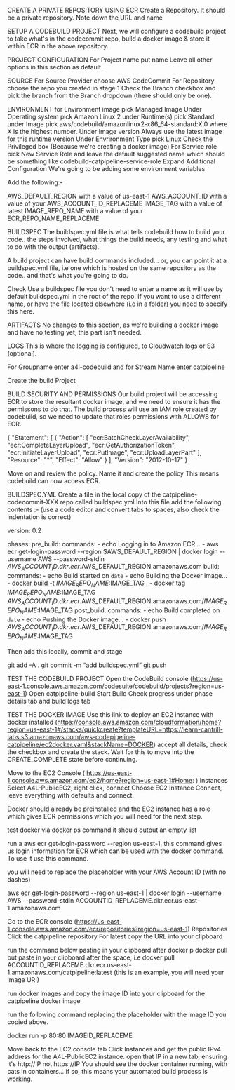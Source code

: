 CREATE A PRIVATE REPOSITORY USING ECR
Create a Repository.
It should be a private repository.
Note down the URL and name

SETUP A CODEBUILD PROJECT
Next, we will configure a codebuild project to take what's in the codecommit repo,
build a docker image & store it within ECR in the above repository.

PROJECT CONFIGURATION
For Project name put name
Leave all other options in this section as default.

SOURCE
For Source Provider choose AWS CodeCommit
For Repository choose the repo you created in stage 1
Check the Branch checkbox and pick the branch from the Branch dropdown (there should only be one).

ENVIRONMENT
for Environment image pick Managed Image
Under Operating system pick Amazon Linux 2
under Runtime(s) pick Standard under Image pick aws/codebuild/amazonlinux2-x86_64-standard:X.0 where X is the highest number.
Under Image version Always use the latest image for this runtime version
Under Envrironment Type pick Linux
Check the Privileged box (Because we're creating a docker image)
For Service role pick New Service Role and leave the default suggested name which should be something like codebuild-catpipeline-service-role
Expand Additional Configuration
We're going to be adding some environment variables

Add the following:-

AWS_DEFAULT_REGION with a value of us-east-1
AWS_ACCOUNT_ID with a value of your AWS_ACCOUNT_ID_REPLACEME
IMAGE_TAG with a value of latest
IMAGE_REPO_NAME with a value of your ECR_REPO_NAME_REPLACEME

BUILDSPEC
The buildspec.yml file is what tells codebuild how to build your code.. the steps involved, what things the build needs,
 any testing and what to do with the output (artifacts).

A build project can have build commands included... or, you can point it at a buildspec.yml file, i.e one which is hosted 
on the same repository as the code.. and that's what you're going to do.

Check Use a buildspec file
you don't need to enter a name as it will use by default buildspec.yml in the root of the repo. If you want to use a 
different name, or have the file located elsewhere (i.e in a folder) you need to specify this here.

ARTIFACTS
No changes to this section, as we're building a docker image and have no testing yet, this part isn't needed.

LOGS
This is where the logging is configured, to Cloudwatch logs or S3 (optional).

For Groupname enter a4l-codebuild
and for Stream Name enter catpipeline

Create the build Project

BUILD SECURITY AND PERMISSIONS
Our build project will be accessing ECR to store the resultant docker image, and we need to ensure it has the permissons to do that. The build process will 
use an IAM role created by codebuild, so we need to update that roles permissions with ALLOWS for ECR.

{
  "Statement": [
    {
      "Action": [
        "ecr:BatchCheckLayerAvailability",
        "ecr:CompleteLayerUpload",
        "ecr:GetAuthorizationToken",
        "ecr:InitiateLayerUpload",
        "ecr:PutImage",
        "ecr:UploadLayerPart"
      ],
      "Resource": "*",
      "Effect": "Allow"
    }
  ],
  "Version": "2012-10-17"
}


Move on and review the policy.
Name it  and create the policy This means codebuild can now access ECR.

BUILDSPEC.YML
Create a file in the local copy of the catpipeline-codecommit-XXX repo called buildspec.yml
Into this file add the following contents :- (use a code editor and convert tabs to spaces, also check the indentation is correct)

version: 0.2

phases:
  pre_build:
    commands:
      - echo Logging in to Amazon ECR...
      - aws ecr get-login-password --region $AWS_DEFAULT_REGION | docker login --username AWS --password-stdin $AWS_ACCOUNT_ID.dkr.ecr.$AWS_DEFAULT_REGION.amazonaws.com
  build:
    commands:
      - echo Build started on `date`
      - echo Building the Docker image...
      - docker build -t $IMAGE_REPO_NAME:$IMAGE_TAG .
      - docker tag $IMAGE_REPO_NAME:$IMAGE_TAG $AWS_ACCOUNT_ID.dkr.ecr.$AWS_DEFAULT_REGION.amazonaws.com/$IMAGE_REPO_NAME:$IMAGE_TAG
  post_build:
    commands:
      - echo Build completed on `date`
      - echo Pushing the Docker image...
      - docker push $AWS_ACCOUNT_ID.dkr.ecr.$AWS_DEFAULT_REGION.amazonaws.com/$IMAGE_REPO_NAME:$IMAGE_TAG


Then add this locally, commit and stage

git add -A .
git commit -m “add buildspec.yml”
git push 


TEST THE CODEBUILD PROJECT
Open the CodeBuild console (https://us-east-1.console.aws.amazon.com/codesuite/codebuild/projects?region=us-east-1)
Open catpipeline-build
Start Build
Check progress under phase details tab and build logs tab


TEST THE DOCKER IMAGE
Use this link to deploy an EC2 instance with docker installed (https://console.aws.amazon.com/cloudformation/home?region=us-east-1#/stacks/quickcreate?templateURL=https://learn-cantrill-labs.s3.amazonaws.com/aws-codepipeline-catpipeline/ec2docker.yaml&stackName=DOCKER) accept all details, check the checkbox and create the stack. Wait for this to move into the CREATE_COMPLETE state before continuing.

Move to the EC2 Console ( https://us-east-1.console.aws.amazon.com/ec2/home?region=us-east-1#Home: )
Instances
Select A4L-PublicEC2, right click, connect
Choose EC2 Instance Connect, leave everything with defaults and connect.

Docker should already be preinstalled and the EC2 instance has a role which gives ECR permissions which you will need for the next step.

test docker via docker ps command it should output an empty list

run a aws ecr get-login-password --region us-east-1, this command gives us login information for ECR which can be used with the docker command. To use it use this command.

you will need to replace the placeholder with your AWS Account ID (with no dashes)

aws ecr get-login-password --region us-east-1 | docker login --username AWS --password-stdin ACCOUNTID_REPLACEME.dkr.ecr.us-east-1.amazonaws.com

Go to the ECR console (https://us-east-1.console.aws.amazon.com/ecr/repositories?region=us-east-1)
Repositories
Click the catpipeline repository
For latest copy the URL into your clipboard

run the command below pasting in your clipboard after docker p docker pull  but paste in your clipboard after the space, i.e docker pull ACCOUNTID_REPLACEME.dkr.ecr.us-east-1.amazonaws.com/catpipeline:latest (this is an example, you will need your image URI)

run docker images and copy the image ID into your clipboard for the catpipeline docker image

run the following command replacing the placeholder with the image ID you copied above.

docker run -p 80:80 IMAGEID_REPLACEME

Move back to the EC2 console tab
Click Instances and get the public IPv4 address for the A4L-PublicEC2 instance.
open that IP in a new tab, ensuring it's http://IP not https://IP
You should see the docker container running, with cats in containers... if so, this means your automated build process is working.
